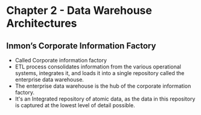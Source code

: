 # Chapter 2 - Data Warehouse Architectures

## Inmon’s Corporate Information Factory

- Called Corporate information factory
- ETL process consolidates information from the various operational systems, integrates it, and loads it into a single repository called the enterprise data warehouse.
- The enterprise data warehouse is the hub of the corporate information factory.
- It's an Integrated repository of atomic data, as the data in this repository is captured at the lowest level of detail possible.
